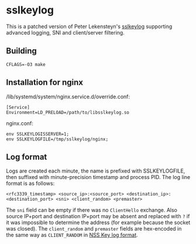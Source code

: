 # sslkeylog
This is a patched version of Peter Lekensteyn's [sslkeylog](https://git.lekensteyn.nl/peter/wireshark-notes/src/) supporting advanced logging, SNI and client/server filtering.

## Building
`CFLAGS=-O3 make`

## Installation for nginx
/lib/systemd/system/nginx.service.d/override.conf:
```
[Service]
Environment=LD_PRELOAD=/path/to/libsslkeylog.so
```
nginx.conf:
```
env SSLKEYLOGISSERVER=1;
env SSLKEYLOGFILE=/tmp/sslkeylog/nginx;
```

## Log format
Logs are created each minute, the name is prefixed with SSLKEYLOGFILE, then suffixed with minute-precision timestamp and process PID.
The log line format is as follows:
```
<rfc3339_timestamp> <source_ip>:<source_port> <destination_ip>:<destination_port> <sni> <client_random> <premaster>
```
The `sni` field can be empty if there was no `ClientHello` exchange. Also source IP+port and destination IP+port may be absent and replaced with `?` if it was impossible to determine the address (for example because the socket was closed).
The `client_random` and `premaster` fields are hex-encoded in the same way as `CLIENT_RANDOM` in [NSS Key log format](https://developer.mozilla.org/en-US/docs/Mozilla/Projects/NSS/Key_Log_Format).
